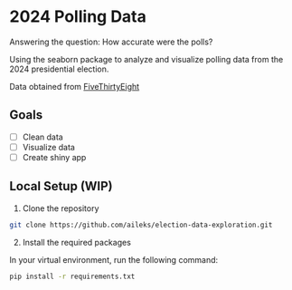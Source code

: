 # 2024 Polling Data

Answering the question: How accurate were the polls?

Using the seaborn package to analyze and visualize polling data from the 2024 presidential election.

Data obtained from [FiveThirtyEight](https://projects.fivethirtyeight.com/polls/president-general/2024/)

## Goals
- [ ] Clean data
- [ ] Visualize data
- [ ] Create shiny app

## Local Setup (WIP)
1. Clone the repository
```bash
git clone https://github.com/aileks/election-data-exploration.git
```

2. Install the required packages

In your virtual environment, run the following command:
```bash
pip install -r requirements.txt
```